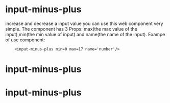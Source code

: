 # input-minus-plus
increase and decrease a input value
you can use this web component very simple.
The component has 3 Props: max(the max value of the input),min(the min value of input) and name(the name of the input).
Exampe of use component: 
```
    <input-minus-plus min=0 max=17 name='number'/>
```
# input-minus-plus
# input-minus-plus
